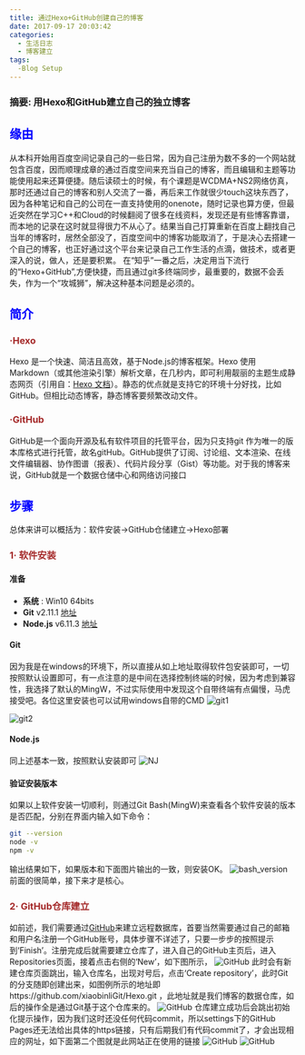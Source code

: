 ```yaml
---
title: 通过Hexo+GitHub创建自己的博客
date: 2017-09-17 20:03:42
categories:
  - 生活日志
  - 博客建立
tags:
  -Blog Setup
---
```

### 摘要: 用Hexo和GitHub建立自己的独立博客
<!--more-->
## <font color=#0000FF>缘由</font>
从本科开始用百度空间记录自己的一些日常，因为自己注册为数不多的一个网站就包含百度，因而顺理成章的通过百度空间来充当自己的博客，而且编辑和主题等功能使用起来还算便捷。随后读硕士的时候，有个课题是WCDMA+NS2网络仿真，那时还通过自己的博客和别人交流了一番，再后来工作就很少touch这块东西了，因为各种笔记和自己的公司在一直支持使用的onenote，随时记录也算方便，但最近突然在学习C++和Cloud的时候翻阅了很多在线资料，发现还是有些博客靠谱，而本地的记录在这时就显得很力不从心了。结果当自己打算重新在百度上翻找自己当年的博客时，居然全部没了，百度空间中的博客功能取消了，于是决心去搭建一个自己的博客，也正好通过这个平台来记录自己工作生活的点滴，做技术，或者更深入的说，做人，还是要积累。
在“知乎”一番之后，决定用当下流行的“Hexo+GitHub”,方便快捷，而且通过git多终端同步，最重要的，数据不会丢失，作为一个“攻城狮”，解决这种基本问题是必须的。
## <font color=#0000FF>简介</font>
### <font color=#A52A2A>·Hexo</font>
Hexo 是一个快速、简洁且高效，基于Node.js的博客框架。Hexo 使用 Markdown（或其他渲染引擎）解析文章，在几秒内，即可利用靓丽的主题生成静态网页（引用自：[Hexo 文档](https://hexo.io/zh-cn/docs/)）。静态的优点就是支持它的环境十分好找，比如GitHub。但相比动态博客，静态博客要频繁改动文件。
### <font color=#A52A2A>·GitHub</font>
GitHub是一个面向开源及私有软件项目的托管平台，因为只支持git 作为唯一的版本库格式进行托管，故名gitHub。GitHub提供了订阅、讨论组、文本渲染、在线文件编辑器、协作图谱（报表）、代码片段分享（Gist）等功能。对于我的博客来说，GitHub就是一个数据仓储中心和网络访问接口
## <font color=#0000FF>步骤</font>
总体来讲可以概括为：软件安装->GitHub仓储建立->Hexo部署
### <font color=#A52A2A>1· 软件安装</font>
#### 准备
* **系统** : 	Win10 64bits
* **Git**		v2.11.1 [地址](http://pan.baidu.com/s/1kUK3hH1)
* **Node.js** 	v6.11.3 [地址](http://pan.baidu.com/s/1slFNv1j)

#### Git
因为我是在windows的环境下，所以直接从如上地址取得软件包安装即可，一切按照默认设置即可，有一点注意的是中间在选择控制终端的时候，因为考虑到兼容性，我选择了默认的MingW，不过实际使用中发现这个自带终端有点偏慢，马虎接受吧。各位这里安装也可以试用windows自带的CMD
![git1](/CSBLOG/images/Git1.JPG)

![git2](/CSBLOG/images/Git.JPG)
#### Node.js
同上述基本一致，按照默认安装即可
![NJ](/CSBLOG/images/NJ.JPG)
#### 验证安装版本
如果以上软件安装一切顺利，则通过Git Bash(MingW)来查看各个软件安装的版本是否匹配，分别在界面内输入如下命令：
```bash
git --version
node -v
npm -v
```
输出结果如下，如果版本和下面图片输出的一致，则安装OK。
![bash_version](/CSBLOG/images/bash_version.JPG)
前面的很简单，接下来才是核心。
### <font color=#A52A2A>2· GitHub仓库建立</font>
如前述，我们需要通过[GitHub](https://github.com/)来建立远程数据库，首要当然需要通过自己的邮箱和用户名注册一个GitHub账号，具体步骤不详述了，只要一步步的按照提示到‘Finish’。注册完成后就需要建立仓库了，进入自己的GitHub主页后，进入Repositories页面，接着点击右侧的‘New’，如下图所示，
![GitHub](/CSBLOG/images/GitHub.jpg)
此时会有新建仓库页面跳出，输入仓库名，出现对号后，点击‘Create repository’，此时Git的分支随即创建出来，如图例所示的地址即https://github.com/xiaobinliGit/Hexo.git ，此地址就是我们博客的数据仓库，如后的操作全是通过Git基于这个仓库来的。
![GitHub](/CSBLOG/images/GitHub_Repo.jpg)
仓库建立成功后会跳出初始化提示操作，因为我们这时还没任何代码commit，所以settings下的GitHub Pages还无法给出具体的https链接，只有后期我们有代码commit了，才会出现相应的网址，如下面第二个图就是此网站正在使用的链接
![GitHub](/CSBLOG/images/GitHub_Repo1.jpg)
![GitHub](/CSBLOG/images/GitHub_Repo2.jpg)